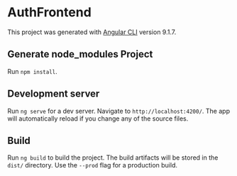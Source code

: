 # AuthFrontend

This project was generated with [Angular CLI](https://github.com/angular/angular-cli) version 9.1.7.

## Generate node_modules Project

Run `npm install`.

## Development server

Run `ng serve` for a dev server. Navigate to `http://localhost:4200/`. The app will automatically reload if you change any of the source files.

## Build

Run `ng build` to build the project. The build artifacts will be stored in the `dist/` directory. Use the `--prod` flag for a production build.
